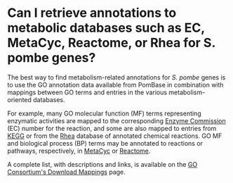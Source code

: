 # Can I retrieve annotations to metabolic databases such as EC, MetaCyc, Reactome, or Rhea for S. pombe genes?
<!-- pombase_categories: Finding data,Using ontologies -->

The best way to find metabolism-related annotations for *S. pombe* genes
is to use the GO annotation data available from PomBase in combination
with mappings between GO terms and entries in the various
metabolism-oriented databases.

For example, many GO molecular function (MF) terms representing
enzymatic activities are mapped to the corresponding [Enzyme Commission](http://www.chem.qmul.ac.uk/iubmb/enzyme/) (EC) number for the
reaction, and some are also mapped to entries from
[KEGG](http://www.genome.jp/kegg/) or from the
[Rhea](http://www.rhea-db.org/home) database of annotated chemical
reactions. GO MF and biological process (BP) terms may be annotated to
reactions or pathways, respectively, in [MetaCyc](http://metacyc.org/) or
[Reactome](http://www.reactome.org/).

A complete list, with descriptions and links, is available on the
[GO Consortium's Download Mappings](http://geneontology.org/page/download-mappings) page.

